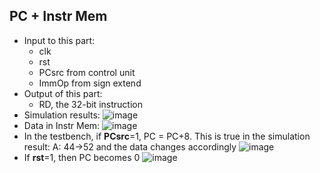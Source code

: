 ## PC + Instr Mem
- Input to this part:
    - clk
    - rst
    - PCsrc from control unit
    - ImmOp from sign extend
- Output of this part:
    - RD, the 32-bit instruction
- Simulation results:
 ![image](https://user-images.githubusercontent.com/58468284/202775519-1daa46b6-3444-4972-a34b-739d01dde015.png)
- Data in Instr Mem:
![image](https://user-images.githubusercontent.com/58468284/202775693-793167ac-1781-4e6c-b09c-241038bca914.png)
- In the testbench, if **PCsrc**=1, PC = PC+8. This is true in the simulation result:
A: 44->52 and the data changes accordingly
![image](https://user-images.githubusercontent.com/58468284/202775938-60c1e88c-0500-4d08-8bf0-05a5f28807af.png)
- If **rst**=1, then PC becomes 0
![image](https://user-images.githubusercontent.com/58468284/202776741-e71c6614-a8ea-4a98-ba5d-9ab6af015e7f.png)